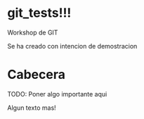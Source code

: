 git_tests!!!
=========

Workshop de GIT

Se ha creado con intencion de demostracion

Cabecera
=========

TODO: Poner algo importante aqui


Algun texto mas!
